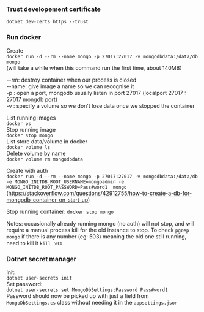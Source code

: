 ### Trust developement certificate
`
dotnet dev-certs https --trust
`

### Run docker  
Create  
`
docker run -d --rm --name mongo -p 27017:27017 -v mongodbdata:/data/db mongo
`  
(will take a while when this command run the first time, about 140MB)    

--rm: destroy container when our process is closed  
--name: give image a name so we can recognise it    
-p : open a port, mongodb usually listen in port 27017
(localport 27017 : 27017 mongdb port)   
-v : specify a volume so we don't lose data once we stopped 
the container

List running images     
`
docker ps   
`   
Stop running image  
`
docker stop mongo
`   
List store data/volume in docker    
`
docker volume ls
`   
Delete volume by name   
`
docker volume rm mongodbdata
`   

Create with auth    
`
docker run -d --rm --name mongo -p 27017:27017 -v mongodbdata:/data/db 
-e MONGO_INITDB_ROOT_USERNAME=mongoadmin
-e MONGO_INITDB_ROOT_PASSWORD=Pass#word1 
mongo
`   
(https://stackoverflow.com/questions/42912755/how-to-create-a-db-for-mongodb-container-on-start-up)

Stop running container:
`
docker stop mongo
`   
    
Notes: occasionally already running mongo (no auth) will not stop, and will require a manual process kill
for the old instance to stop. To check
`
pgrep mongo
`
if there is any number (eg: 503) meaning the old one still running, need to kill it
`kill 503`
    

### Dotnet secret manager
Init:   
`
dotnet user-secrets init
`   
Set password:   
`
dotnet user-secrets set MongoDbSettings:Password Pass#word1
`   
Password should now be picked up with just a field from `MongoDbSettings.cs` class 
without needing it in the `appsettings.json`    








